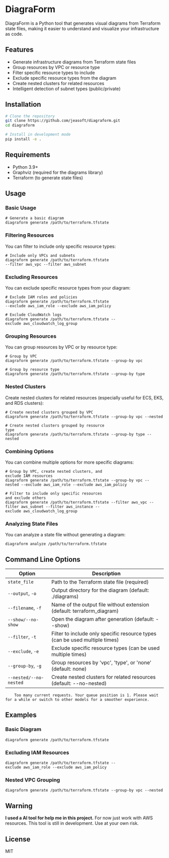 # DiagraForm

DiagraForm is a Python tool that generates visual diagrams from Terraform state files, making it easier to understand and visualize your infrastructure as code.

## Features

- Generate infrastructure diagrams from Terraform state files
- Group resources by VPC or resource type
- Filter specific resource types to include
- Exclude specific resource types from the diagram
- Create nested clusters for related resources
- Intelligent detection of subnet types (public/private)

## Installation

```bash
# Clone the repository
git clone https://github.com/jeasoft/diagraform.git
cd diagraform

# Install in development mode
pip install -e .
```

## Requirements
- Python 3.9+
- Graphviz (required for the diagrams library)
- Terraform (to generate state files)
## Usage
### Basic Usage
```
# Generate a basic diagram
diagraform generate /path/to/terraform.tfstate
```
### Filtering Resources
You can filter to include only specific resource types:

```
# Include only VPCs and subnets
diagraform generate /path/to/terraform.tfstate 
--filter aws_vpc --filter aws_subnet
```
### Excluding Resources
You can exclude specific resource types from your diagram:

```
# Exclude IAM roles and policies
diagraform generate /path/to/terraform.tfstate 
--exclude aws_iam_role --exclude aws_iam_policy

# Exclude CloudWatch logs
diagraform generate /path/to/terraform.tfstate --exclude aws_cloudwatch_log_group
```
### Grouping Resources
You can group resources by VPC or by resource type:

```
# Group by VPC
diagraform generate /path/to/terraform.tfstate --group-by vpc

# Group by resource type
diagraform generate /path/to/terraform.tfstate --group-by type
```
### Nested Clusters
Create nested clusters for related resources (especially useful for ECS, EKS, and RDS clusters):

```
# Create nested clusters grouped by VPC
diagraform generate /path/to/terraform.tfstate --group-by vpc --nested

# Create nested clusters grouped by resource 
type
diagraform generate /path/to/terraform.tfstate --group-by type --nested
```
### Combining Options
You can combine multiple options for more specific diagrams:

```
# Group by VPC, create nested clusters, and 
exclude IAM resources
diagraform generate /path/to/terraform.tfstate --group-by vpc --nested --exclude aws_iam_role --exclude aws_iam_policy

# Filter to include only specific resources 
and exclude others
diagraform generate /path/to/terraform.tfstate --filter aws_vpc --filter aws_subnet --filter aws_instance --exclude aws_cloudwatch_log_group
```

### Analyzing State Files
You can analyze a state file without generating a diagram:

```
diagraform analyze /path/to/terraform.tfstate
```
## Command Line Options

| Option | Description |
|--------|-------------|
| `state_file` | Path to the Terraform state file (required) |
| `--output`, `-o` | Output directory for the diagram (default: ./diagrams) |
| `--filename`, `-f` | Name of the output file without extension (default: terraform_diagram) |
| `--show/--no-show` | Open the diagram after generation (default: --show) |
| `--filter`, `-t` | Filter to include only specific resource types (can be used multiple times) |
| `--exclude`, `-e` | Exclude specific resource types (can be used multiple times) |
| `--group-by`, `-g` | Group resources by 'vpc', 'type', or 'none' (default: none) |
| `--nested/--no-nested` | Create nested clusters for related resources (default: --no-nested) |
        Too many current requests. Your queue position is 1. Please wait for a while or switch to other models for a smoother experience.

## Examples
### Basic Diagram
```
diagraform generate /path/to/terraform.tfstate
```
### Excluding IAM Resources
```
diagraform generate /path/to/terraform.tfstate --exclude aws_iam_role --exclude aws_iam_policy
```
### Nested VPC Grouping
```
diagraform generate /path/to/terraform.tfstate --group-by vpc --nested
```
## Warning
**I used a AI tool for help me in this project.**
For now just work with AWS resources.
This tool is still in development. Use at your own risk.

## License
MIT

